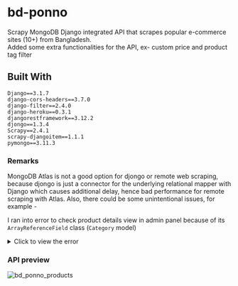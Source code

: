 # bd-ponno

Scrapy MongoDB Django integrated API that scrapes popular e-commerce sites (10+) from Bangladesh.\
Added some extra functionalities for the API, ex- custom price and product tag filter

## Built With
```
Django==3.1.7
django-cors-headers==3.7.0
django-filter==2.4.0
django-heroku==0.3.1
djangorestframework==3.12.2
djongo==1.3.4
Scrapy==2.4.1
scrapy-djangoitem==1.1.1
pymongo==3.11.3
```

### Remarks
MongoDB Atlas is not a good option for djongo or remote web scraping, because djongo is just a connector for the underlying relational mapper with Django which causes additional delay, hence bad performance for remote scraping with Atlas.
Also, there could be some unintentional issues, for example - 

I ran into error to check product details view in admin panel because of its `ArrayReferenceField` class (`Category` model)

<details>
<summary>Click to view the error</summary>

```
AttributeError Exception Value:	 'list' object has no attribute '_meta'

trace the issue:
https://github.com/doableware/djongo/issues/136
```
</details>

### API preview

![bd_ponno_products](https://user-images.githubusercontent.com/40615350/157366690-1a3823e3-9599-4ed2-82dc-46013310906f.png)
